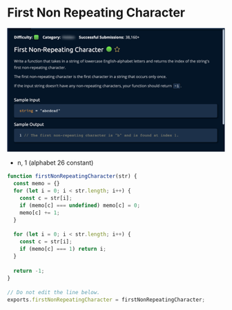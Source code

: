# First Non Repeating Character

![](<../../../.gitbook/assets/Screenshot 2023-01-20 at 21.16.11.png>)

* n, 1 (alphabet 26 constant)

```jsx
function firstNonRepeatingCharacter(str) {
  const memo = {}
  for (let i = 0; i < str.length; i++) {
    const c = str[i];
    if (memo[c] === undefined) memo[c] = 0;
    memo[c] += 1;
  }

  for (let i = 0; i < str.length; i++) {
    const c = str[i];
    if (memo[c] === 1) return i;
  }
  
  return -1;
}

// Do not edit the line below.
exports.firstNonRepeatingCharacter = firstNonRepeatingCharacter;
```

